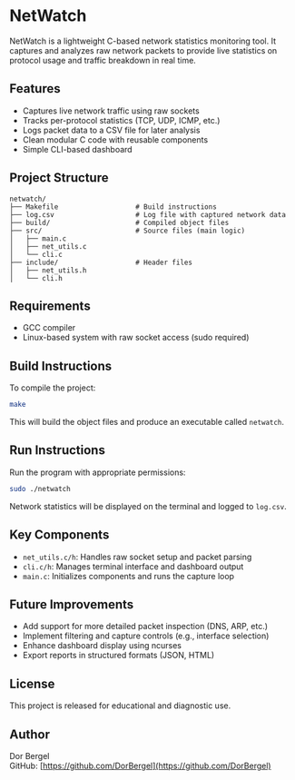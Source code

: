 # NetWatch

NetWatch is a lightweight C-based network statistics monitoring tool. It captures and analyzes raw network packets to provide live statistics on protocol usage and traffic breakdown in real time.

## Features

- Captures live network traffic using raw sockets
- Tracks per-protocol statistics (TCP, UDP, ICMP, etc.)
- Logs packet data to a CSV file for later analysis
- Clean modular C code with reusable components
- Simple CLI-based dashboard

## Project Structure

```
netwatch/
├── Makefile                   # Build instructions
├── log.csv                    # Log file with captured network data
├── build/                     # Compiled object files
├── src/                       # Source files (main logic)
│   ├── main.c
│   ├── net_utils.c
│   └── cli.c
├── include/                   # Header files
│   ├── net_utils.h
│   └── cli.h
```

## Requirements

- GCC compiler
- Linux-based system with raw socket access (sudo required)

## Build Instructions

To compile the project:

```bash
make
```

This will build the object files and produce an executable called `netwatch`.

## Run Instructions

Run the program with appropriate permissions:

```bash
sudo ./netwatch
```

Network statistics will be displayed on the terminal and logged to `log.csv`.

## Key Components

- `net_utils.c/h`: Handles raw socket setup and packet parsing
- `cli.c/h`: Manages terminal interface and dashboard output
- `main.c`: Initializes components and runs the capture loop

## Future Improvements

- Add support for more detailed packet inspection (DNS, ARP, etc.)
- Implement filtering and capture controls (e.g., interface selection)
- Enhance dashboard display using ncurses
- Export reports in structured formats (JSON, HTML)

## License

This project is released for educational and diagnostic use.

## Author

Dor Bergel  
GitHub: [https://github.com/DorBergel](https://github.com/DorBergel)
